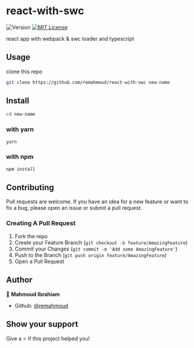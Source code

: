 # react-with-swc

![Version](https://img.shields.io/badge/version-1.0.0-blue.svg?cacheSeconds=2592000)
[![MIT License](https://img.shields.io/badge/License-MIT-green.svg)](https://choosealicense.com/licenses/mit/)

react app with webpack & swc loader and typescript

## Usage

clone this repo

```bash
git clone https://github.com/remahmoud/react-with-swc new-name
```

## Install

```bash
cd new-name
```

### with yarn

```bash
yarn
```

### with npm

```bash
npm install
```

## Contributing

Pull requests are welcome. If you have an idea for a new feature or want to fix a bug, please open an issue or submit a pull request.

### Creating A Pull Request

1. Fork the repo
2. Create your Feature Branch (`git checkout -b feature/AmazingFeature`)
3. Commit your Changes (`git commit -m 'Add some AmazingFeature'`)
4. Push to the Branch (`git push origin feature/AmazingFeature`)
5. Open a Pull Request

## Author

👤 **Mahmoud Ibrahiam**

- Github: [@remahmoud](https://github.com/remahmoud)

## Show your support

Give a ⭐️ if this project helped you!
